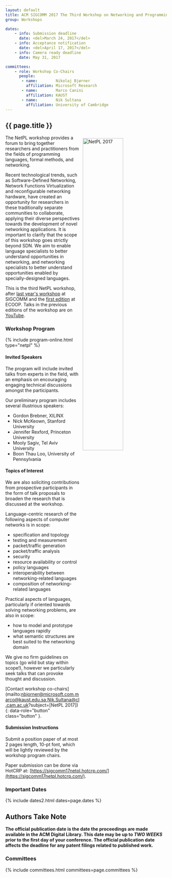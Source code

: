 ```yaml
---
layout: default
title: ACM SIGCOMM 2017 The Third Workshop on Networking and Programming Languages (NetPL 2017)
group: Workshops

dates:
    - info: Submission deadline
      date: <del>March 24, 2017</del>
    - info: Acceptance notification
      date: <del>April 17, 2017</del>
    - info: Camera ready deadline
      date: May 31, 2017

committees:
    - role: Workshop Co-Chairs
      people:
       - name:        Nikolaj Bjørner
         affiliation: Microsoft Research
       - name:        Marco Canini
         affiliation: KAUST
       - name:        Nik Sultana
         affiliation: University of Cambridge
---
```


## {{ page.title }}

<img style="width: 50%; float: right; margin: 10px;" src="{{ site.baseurl }}/images/workshop-NetPL2017-logo.png" alt="NetPL 2017" align="middle">

The NetPL workshop provides a forum to bring together researchers and practitioners from the fields of programming languages, formal methods, and networking.

Recent technological trends, such as Software-Defined Networking, Network Functions Virtualization and reconfigurable networking hardware, have created an opportunity for researchers in these traditionally separate communities to collaborate, applying their diverse perspectives towards the development of novel networking applications. It is important to clarify that the scope of this workshop goes strictly beyond SDN. We aim to enable language specialists to better understand opportunities in networking, and networking specialists to better understand opportunities enabled by specially-designed languages.

This is the third NetPL workshop, after [last year's workshop](http://conferences.sigcomm.org/sigcomm/2016/netpl.php) at SIGCOMM and the [first edition](http://2015.ecoop.org/track/netpl-2015-workshop) at ECOOP. Talks in the previous editions of the workshop are on [YouTube](https://www.youtube.com/channel/UCqU8E2n4MHthZUVb1xK2nRQ).

### Workshop Program

{% include program-online.html type="netpl" %}

#### Invited Speakers

The program will include invited talks from experts in the field, with an emphasis on encouraging engaging technical discussions amongst the participants.

Our preliminary program includes several illustrious speakers:

- Gordon Brebner, XILINX
- Nick McKeown, Stanford University
- Jennifer Rexford, Princeton University
- Mooly Sagiv, Tel Aviv University
- Boon Thau Loo, University of Pennsylvania

#### Topics of Interest

We are also soliciting contributions from prospective participants in the form of talk proposals to broaden the research that is discussed at the workshop.

Language-centric research of the following aspects of computer networks is in scope:

- specification and topology
- testing and measurement
- packet/traffic generation
- packet/traffic analysis
- security
- resource availability or control
- policy languages
- interoperability between networking-related languages
- composition of networking-related languages

Practical aspects of languages, particularly if oriented towards solving networking problems, are also in scope:

- how to model and prototype languages rapidly
- what semantic structures are best suited to the networking domain

We give no firm guidelines on topics (go wild but stay within scope!), however we particularly seek talks that can provoke thought and discussion.

[Contact workshop co-chairs](mailto:nbjorner@microsoft.com,marco@kaust.edu.sa,Nik.Sultana@cl.cam.ac.uk?subject=[NetPL 2017]){: data-role="button" class="button" }.

#### Submission Instructions

Submit a position paper of at most 2 pages length, 10-pt font, which will be lightly reviewed by the workshop program chairs.

Paper submission can be done via HotCRP at: [https://sigcomm17netpl.hotcrp.com/](https://sigcomm17netpl.hotcrp.com/).

### Important Dates

{% include dates2.html dates=page.dates %}

## Authors Take Note

**The official publication date is the date the proceedings are made available in the ACM Digital Library. This date may be up to *TWO WEEKS* prior to the first day of your conference. The official publication date affects the deadline for any patent filings related to published work.**

### Committees

{% include committees.html committees=page.committees %}

